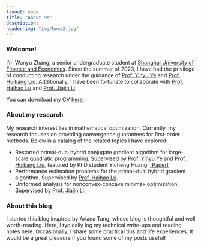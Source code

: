 ```yaml
---
layout: page
title: "About Me"
description: 
header-img: "img/home2.jpg"
---
```


### Welcome!

I’m Wanyu Zhang, a senior undergraduate student at [<u>Shanghai University of Finance and Economics</u>](https://english.sufe.edu.cn/). Since the summer of 2023, I have had the privilege of conducting research under the guidance of [<u>Prof. Yinyu Ye</u>](https://web.stanford.edu/~yyye/) and [<u>Prof. Huikang Liu</u>](https://huikang2019.github.io/). Additionally, I have been fortunate to collaborate with [<u>Prof. Haihao Lu</u>](https://mitsloan.mit.edu/faculty/directory/haihao-lu) and [<u>Prof. Jiajin Li</u>](https://gerrili1996.github.io/).

You can download my CV [<u>here</u>](https://drive.google.com/file/d/1CQCCthllm8AAIpPSYyHOyYi_ZPE-nAyn/view?usp=drive_link).

### About my research

My research interest lies in mathematical optimization. Currently, my research focuses on providing convergence guarantees for first-order methods. Below is a catalog of the related topics I have explored:

- Restarted primal-dual hybrid conjugate gradient algorithm for large-scale quadratic programming. Supervised by [Prof. Yinyu Ye](https://web.stanford.edu/~yyye/) and [Prof. Huikang Liu](https://huikang2019.github.io/), featured by PhD student Yicheng Huang. [<u>[Paper]</u>](https://arxiv.org/abs/2405.16160)
- Performance estimation problems for the primal-dual hybrid gradient algorithm. Supervised by [Prof. Haihao Lu](https://mitsloan.mit.edu/faculty/directory/haihao-lu).
- Uniformed analysis for nonconvex-concave minimax optimization. Supervised by [Prof. Jiajin Li](https://gerrili1996.github.io/).

### About this blog

I started this blog inspired by Ariana Tang, whose blog is thoughtful and well worth-reading. Here, I typically log my technical write-ups and reading notes here. Occasionally, I share some practical tips and life experiences. It would be a great pleasure if you found some of my posts useful!

